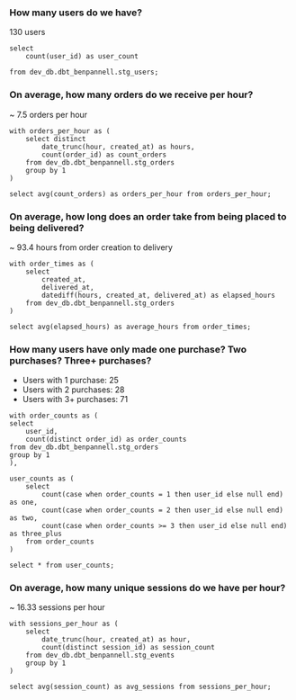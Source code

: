 
### How many users do we have?

130 users

```
select
    count(user_id) as user_count
    
from dev_db.dbt_benpannell.stg_users;
```

### On average, how many orders do we receive per hour?

~ 7.5 orders per hour

```
with orders_per_hour as (
    select distinct
        date_trunc(hour, created_at) as hours,
        count(order_id) as count_orders
    from dev_db.dbt_benpannell.stg_orders
    group by 1
)

select avg(count_orders) as orders_per_hour from orders_per_hour;
```

### On average, how long does an order take from being placed to being delivered?

~ 93.4 hours from order creation to delivery

```
with order_times as (
    select 
        created_at,
        delivered_at,
        datediff(hours, created_at, delivered_at) as elapsed_hours
    from dev_db.dbt_benpannell.stg_orders
)

select avg(elapsed_hours) as average_hours from order_times;
```

### How many users have only made one purchase? Two purchases? Three+ purchases?

- Users with 1 purchase: 25
- Users with 2 purchases: 28
- Users with 3+ purchases: 71

```
with order_counts as (
select 
    user_id,
    count(distinct order_id) as order_counts
from dev_db.dbt_benpannell.stg_orders
group by 1
),

user_counts as (
    select
        count(case when order_counts = 1 then user_id else null end) as one,
        count(case when order_counts = 2 then user_id else null end) as two,
        count(case when order_counts >= 3 then user_id else null end) as three_plus
    from order_counts
)

select * from user_counts;
```

### On average, how many unique sessions do we have per hour?

~ 16.33 sessions per hour

```
with sessions_per_hour as (
    select
        date_trunc(hour, created_at) as hour,
        count(distinct session_id) as session_count
    from dev_db.dbt_benpannell.stg_events
    group by 1
)

select avg(session_count) as avg_sessions from sessions_per_hour;
```